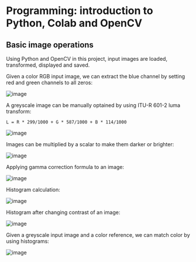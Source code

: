 # Programming: introduction to Python, Colab and OpenCV

## Basic image operations 

Using Python and OpenCV in this project, input images are loaded, transformed, displayed and saved.

Given a color RGB input image, we can extract the blue channel by setting red and green channels to all zeros:

![image](https://user-images.githubusercontent.com/76612427/115183738-47309380-a091-11eb-80ba-f0dda1a5b2a3.png)

A greyscale image can be manually optained by using ITU-R 601-2 luma transform:

```
L = R * 299/1000 + G * 587/1000 + B * 114/1000
```

![image](https://user-images.githubusercontent.com/76612427/115183932-9eceff00-a091-11eb-9fbd-8a608ec29837.png)

Images can be multiplied by a scalar to make them darker or brighter:

![image](https://user-images.githubusercontent.com/76612427/115184092-f53c3d80-a091-11eb-8392-611de7d5c6e8.png)

Applying gamma correction formula to an image:

![image](https://user-images.githubusercontent.com/76612427/115184136-0b49fe00-a092-11eb-8174-713455ef5684.png)

Histogram calculation:

![image](https://user-images.githubusercontent.com/76612427/115184205-2b79bd00-a092-11eb-8ee3-b82b007e34d1.png)

Histogram after changing contrast of an image:

![image](https://user-images.githubusercontent.com/76612427/115184366-89a6a000-a092-11eb-8d89-bceac1f64a45.png)

Given a greyscale input image and a color reference, we can match color by using histograms:

![image](https://user-images.githubusercontent.com/76612427/115184393-96c38f00-a092-11eb-80de-741e4c01fe86.png)
